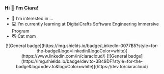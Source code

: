 ###  Hi 👋 I’m Ciara! ###
- 👀 I’m interested in ... 
- :computer: I’m currently learning at DigitalCrafts Software Engineering Immersive Program 
- :heart_eyes_cat: Cat mom 


<div align="center">
[![General badge](https://img.shields.io/badge/LinkedIn-0077B5?style=for-the-badge&logo=linkedin&logoColor=white)](https://www.linkedin.com/in/ciaracloud/) [![General badge](https://img.shields.io/badge/dev.to-3B49DF?style=for-the-badge&logo=dev.to&logoColor=white)](https://dev.to/ciaracloud) 
</div>


<!---
ciaracloud/ciaracloud is a ✨ special ✨ repository because its `README.md` (this file) appears on your GitHub profile.
You can click the Preview link to take a look at your changes.
--->
